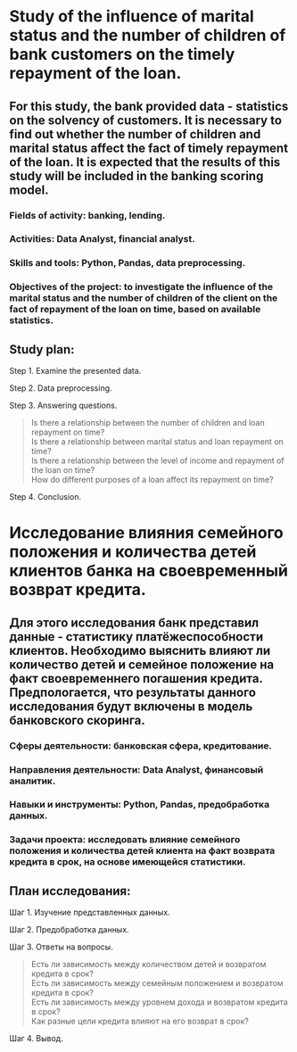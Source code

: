 # Study of the influence of marital status and the number of children of bank customers on the timely repayment of the loan.

## For this study, the bank provided data - statistics on the solvency of customers. It is necessary to find out whether the number of children and marital status affect the fact of timely repayment of the loan. It is expected that the results of this study will be included in the banking scoring model.

### Fields of activity: banking, lending.
### Activities: Data Analyst, financial analyst.
### Skills and tools: Python, Pandas, data preprocessing.
### Objectives of the project: to investigate the influence of the marital status and the number of children of the client on the fact of repayment of the loan on time, based on available statistics.

## Study plan:

Step 1. Examine the presented data.

Step 2. Data preprocessing.

Step 3. Answering questions.

>Is there a relationship between the number of children and loan repayment on time?\
>Is there a relationship between marital status and loan repayment on time?\
>Is there a relationship between the level of income and repayment of the loan on time?\
>How do different purposes of a loan affect its repayment on time?

Step 4. Conclusion.

# Исследование влияния семейного положения и количества детей клиентов банка на своевременный возврат кредита.

## Для этого исследования банк представил данные - статистику платёжеспособности клиентов. Необходимо выяснить влияют ли количество детей и семейное положение на факт своевременнего погашения кредита. Предпологается, что результаты данного исследования будут включены в модель банковского скоринга.

### Сферы деятельности: банковская сфера, кредитование.
### Направления деятельности: Data Analyst, финансовый аналитик.
### Навыки и инструменты: Python, Pandas, предобработка данных.
### Задачи проекта: исследовать влияние семейного положения и количества детей клиента на факт возврата кредита в срок, на основе имеющейся статистики.

## План исследования:

Шаг 1. Изучение представленных данных.

Шаг 2. Предобработка данных.

Шаг 3. Ответы на вопросы.

>Есть ли зависимость между количеством детей и возвратом кредита в срок?\
>Есть ли зависимость между семейным положением и возвратом кредита в срок?\
>Есть ли зависимость между уровнем дохода и возвратом кредита в срок?\
>Как разные цели кредита влияют на его возврат в срок?

Шаг 4. Вывод.
